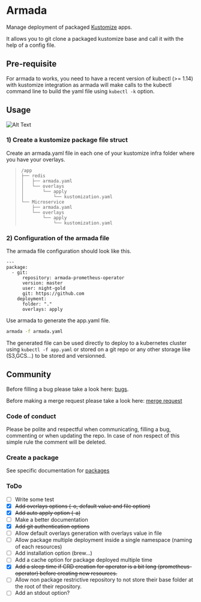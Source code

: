 # Armada

Manage deployment of packaged [Kustomize](https://github.com/kubernetes-sigs/kustomize) apps.

It allows you to git clone a packaged kustomize base and call it with the help of a config file.

## Pre-requisite

For armada to works, you need to have a recent version of kubectl (>= 1.14) with kustomize integration as armada will make calls to the kubectl command line to build the yaml file using `kubectl -k` option.

## Usage

![Alt Text](https://i.imgur.com/JNoI2MY.gif)

### 1) Create a kustomize package file struct

Create an armada.yaml file in each one of your kustomize infra folder where you have your overlays.

> ```
> /app
> ├── redis
> │   ├── armada.yaml
> │   └── overlays
> │       └── apply
> │           └── kustomization.yaml
> └── Microservice
>     ├── armada.yaml
>     └── overlays
>         └── apply
>             └── kustomization.yaml
> ```

### 2) Configuration of the armada file

The armada file configuration should look like this.

```
--- 
package:
  - git:
      repository: armada-prometheus-operator
      version: master
      user: night-gold
      git: https://github.com
    deployment:
      folder: "."
      overlays: apply
```

Use armada to generate the app.yaml file.
```bash
armada -f armada.yaml
```

The generated file can be used directly to deploy to a kubernetes cluster using `kubectl -f app.yaml` or stored on a git repo or any other storage like (S3,GCS...) to be stored and versionned.

## Community

Before filling a bug please take a look here: [bugs](docs/bugs.md).

Before making a merge request please take a look here: [merge request](docs/mr.md) 

### Code of conduct 

Please be polite and respectful when communicating, filling a bug, commenting or when updating the repo. In case of non respect of this simple rule the comment will be deleted.

### Create a package

See specific documentation for [packages](docs/packages.md)

### ToDo

 - [ ] Write some test
 - [x] ~~Add overlays options (-o, default value and file option)~~
 - [x] ~~Add auto apply option (-a)~~
 - [ ] Make a better documentation
 - [x] ~~Add git authentication options~~
 - [ ] Allow default overlays generation with overlays value in file
 - [ ] Allow package multiple deployment inside a single namespace (naming of each resources)
 - [ ] Add installation option (brew...)
 - [ ] Add a cache option for package deployed multiple time
 - [x] ~~Add a sleep time if CRD creation for operator is a bit long (prometheus-operator) before creating new resources.~~
 - [ ] Allow non package restrictive repository to not store their base folder at the root of their repository.
 - [ ] Add an stdout option?